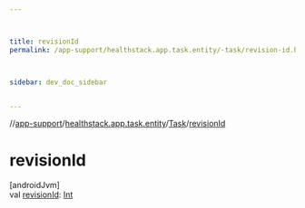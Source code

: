 ```yaml
---



title: revisionId
permalink: /app-support/healthstack.app.task.entity/-task/revision-id.html



sidebar: dev_doc_sidebar


---
```




//[app-support](/app-support.html)/[healthstack.app.task.entity](../index.html)/[Task](index.html)/[revisionId](revision-id.html)



# revisionId



[androidJvm]\
val [revisionId](revision-id.html): [Int](https://kotlinlang.org/api/latest/jvm/stdlib/kotlin/-int/index.html)






